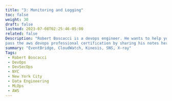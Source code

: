 ```yaml
---
title: "3: Monitoring and Logging"
toc: false
weight: 30
draft: false
lastmod: 2023-07-08T02:25:46-05:00
related: false
Description: "Robert Boscacci is a devops engineer. He wants to help you \
pass the aws devops professional certification by sharing his notes here."
summary: "EventBridge, CloudWatch, Kinesis, SNS, X-ray"
Tags:
 - Robert Boscacci
 - DevOps
 - DevSecOps
 - NYC
 - New York City
 - Data Engineering
 - MLOps
 - AWS
---
```

